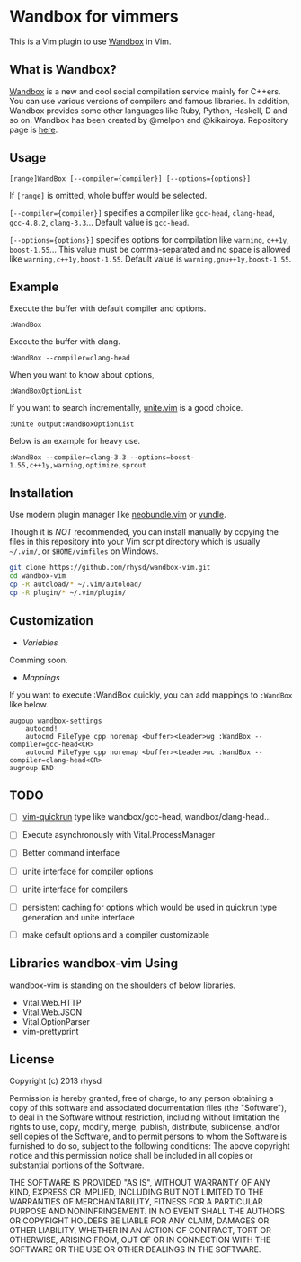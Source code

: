 Wandbox for vimmers
===================

This is a Vim plugin to use [Wandbox](http://melpon.org/wandbox/) in Vim.

## What is Wandbox?

[Wandbox](http://melpon.org/wandbox/) is a new and cool social compilation service mainly for C++ers.
You can use various versions of compilers and famous libraries.
In addition, Wandbox provides some other languages like Ruby, Python, Haskell, D and so on.
Wandbox has been created by @melpon and @kikairoya.  Repository page is [here](https://github.com/melpon/wandbox).

## Usage

```
[range]WandBox [--compiler={compiler}] [--options={options}]
```

If `[range]` is omitted, whole buffer would be selected.

`[--compiler={compiler}]` specifies a compiler like `gcc-head`, `clang-head`, `gcc-4.8.2`, `clang-3.3`... Default value is `gcc-head`.

`[--options={options}]` specifies options for compilation like `warning`, `c++1y`, `boost-1.55`... This value must be comma-separated and no space is allowed like `warning,c++1y,boost-1.55`. Default value is `warning,gnu++1y,boost-1.55`.


## Example

Execute the buffer with default compiler and options.

```
:WandBox
```

Execute the buffer with clang.

```
:WandBox --compiler=clang-head
```

When you want to know about options,

```
:WandBoxOptionList
```

If you want to search incrementally, [unite.vim](https://github.com/Shougo/unite.vim) is a good choice.

```
:Unite output:WandBoxOptionList
```

Below is an example for heavy use.

```
:WandBox --compiler=clang-3.3 --options=boost-1.55,c++1y,warning,optimize,sprout
```

## Installation

Use modern plugin manager like [neobundle.vim](https://github.com/Shougo/neobundle.vim) or [vundle](https://github.com/gmarik/vundle).

Though it is _NOT_ recommended, you can install manually by copying the files in this repository into your Vim script directory which is usually `~/.vim/`, or `$HOME/vimfiles` on Windows.

```sh
git clone https://github.com/rhysd/wandbox-vim.git
cd wandbox-vim
cp -R autoload/* ~/.vim/autoload/
cp -R plugin/* ~/.vim/plugin/
```

## Customization

- _Variables_

Comming soon.

- _Mappings_

If you want to execute :WandBox quickly, you can add mappings to `:WandBox` like below.

```vim
augoup wandbox-settings
    autocmd!
    autocmd FileType cpp noremap <buffer><Leader>wg :WandBox --compiler=gcc-head<CR>
    autocmd FileType cpp noremap <buffer><Leader>wc :WandBox --compiler=clang-head<CR>
augroup END
```

## TODO

- [ ] [vim-quickrun](https://github.com/thinca/vim-quickrun) type like wandbox/gcc-head, wandbox/clang-head...
- [ ] Execute asynchronously with Vital.ProcessManager
- [ ] Better command interface
- [ ] unite interface for compiler options
- [ ] unite interface for compilers
- [ ] persistent caching for options which would be used in quickrun type generation and unite interface
- [ ] make default options and a compiler customizable


## Libraries wandbox-vim Using

wandbox-vim is standing on the shoulders of below libraries.

- Vital.Web.HTTP
- Vital.Web.JSON
- Vital.OptionParser
- vim-prettyprint

## License

Copyright (c) 2013 rhysd

Permission is hereby granted, free of charge, to any person obtaining
a copy of this software and associated documentation files (the
"Software"), to deal in the Software without restriction, including
without limitation the rights to use, copy, modify, merge, publish,
distribute, sublicense, and/or sell copies of the Software, and to
permit persons to whom the Software is furnished to do so, subject to
the following conditions:
The above copyright notice and this permission notice shall be
included in all copies or substantial portions of the Software.

THE SOFTWARE IS PROVIDED "AS IS", WITHOUT WARRANTY OF ANY KIND,
EXPRESS OR IMPLIED, INCLUDING BUT NOT LIMITED TO THE WARRANTIES OF
MERCHANTABILITY, FITNESS FOR A PARTICULAR PURPOSE AND NONINFRINGEMENT.
IN NO EVENT SHALL THE AUTHORS OR COPYRIGHT HOLDERS BE LIABLE FOR ANY
CLAIM, DAMAGES OR OTHER LIABILITY, WHETHER IN AN ACTION OF CONTRACT,
TORT OR OTHERWISE, ARISING FROM, OUT OF OR IN CONNECTION WITH THE
SOFTWARE OR THE USE OR OTHER DEALINGS IN THE SOFTWARE.
